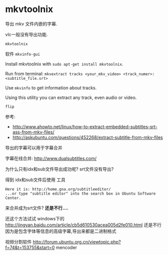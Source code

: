 # mkvtoolnix

导出 mkv 文件内嵌的字幕.

vlc一般没有导出功能.

    mkvtoolnix

软件 `mkvinfo-gui`


Install mkvtoolnix with `sudo apt-get install mkvtoolnix`.

Run from terminal: `mkvextract tracks <your_mkv_video> <track_numer>:<subtitle_file.srt>`

Use `mkvinfo` to get information about tracks.

Using this utility you can extract any track, even audio or video.


`flip`

参考:

* http://www.ahowto.net/linux/how-to-extract-embedded-subtitles-srt-ass-from-mkv-files/
* http://askubuntu.com/questions/452268/extract-subtitle-from-mkv-files

导出的字幕可以用于字幕合并

字幕在线合并: http://www.dualsubtitles.com/

为什么只有idx和sub文件导出成功呢? srt文件没有导出?

得到 idx和sub文件后使用 工具

```
Here it is: http://home.gna.org/subtitleeditor/
...or type "subtitle editor" into the search box in Ubuntu Software Center.
```

来合并成为srt文件? **还是不行....**

还这个方法试试 windows下的 http://jingyan.baidu.com/article/cb5d610530acea005d2fe010.html 还是不行
 因为是包含字体等信息的高级字幕,导出来都是二进制格式


视频分割软件 http://forum.ubuntu.org.cn/viewtopic.php?f=74&t=153755&start=0
mencoder